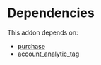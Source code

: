 # Dependencies

This addon depends on:

- [purchase](https://github.com/bringout/oca-ocb-core/tree/5ee733c06c9a8113e4e3fc04ef7a99c41bc0b970/odoo-bringout-oca-ocb-purchase)
- [account_analytic_tag](https://github.com/bringout/oca-financial)
